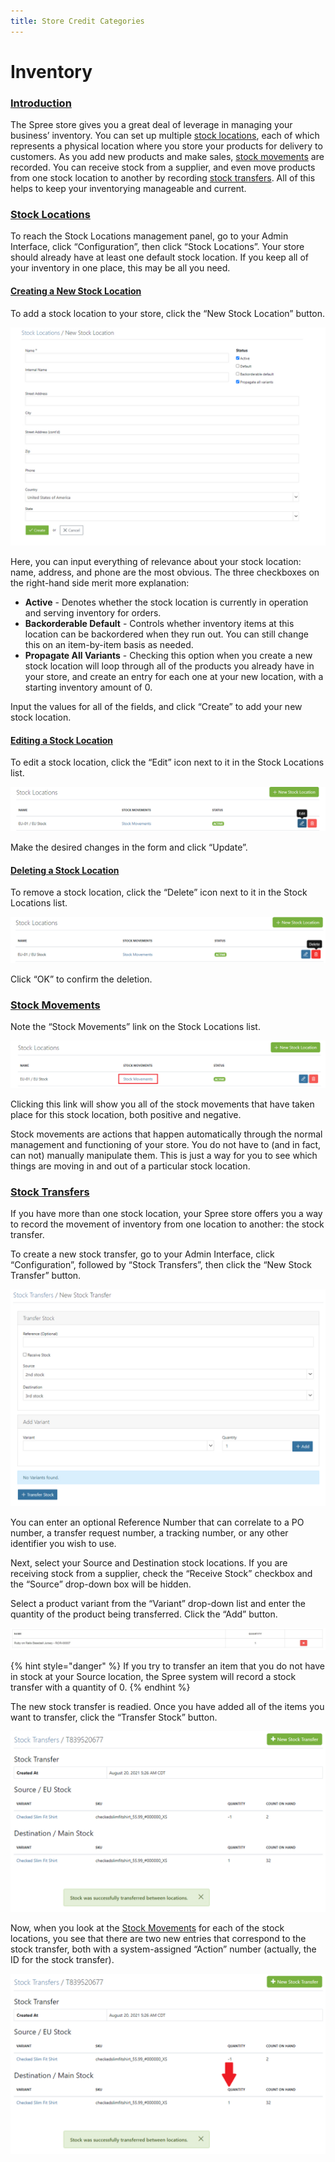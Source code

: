 ```yaml
---
title: Store Credit Categories
---
```


# Inventory

### [Introduction](inventory.md#introduction) <a href="#introduction" id="introduction"></a>

The Spree store gives you a great deal of leverage in managing your business’ inventory. You can set up multiple [stock locations](inventory.md#stock-locations), each of which represents a physical location where you store your products for delivery to customers. As you add new products and make sales, [stock movements](inventory.md#stock-movements) are recorded. You can receive stock from a supplier, and even move products from one stock location to another by recording [stock transfers](inventory.md#stock-transfers). All of this helps to keep your inventorying manageable and current.

### [Stock Locations](inventory.md#stock-locations) <a href="#stock-locations" id="stock-locations"></a>

To reach the Stock Locations management panel, go to your Admin Interface, click “Configuration”, then click “Stock Locations”. Your store should already have at least one default stock location. If you keep all of your inventory in one place, this may be all you need.

#### [Creating a New Stock Location](inventory.md#creating-a-new-stock-location) <a href="#creating-a-new-stock-location" id="creating-a-new-stock-location"></a>

To add a stock location to your store, click the “New Stock Location” button.

![New Stock Location](<../.gitbook/assets/image (8).png>)

Here, you can input everything of relevance about your stock location: name, address, and phone are the most obvious. The three checkboxes on the right-hand side merit more explanation:

* **Active** - Denotes whether the stock location is currently in operation and serving inventory for orders.
* **Backorderable Default** - Controls whether inventory items at this location can be backordered when they run out. You can still change this on an item-by-item basis as needed.
* **Propagate All Variants** - Checking this option when you create a new stock location will loop through all of the products you already have in your store, and create an entry for each one at your new location, with a starting inventory amount of 0.

Input the values for all of the fields, and click “Create” to add your new stock location.

#### [Editing a Stock Location](inventory.md#editing-a-stock-location) <a href="#editing-a-stock-location" id="editing-a-stock-location"></a>

To edit a stock location, click the “Edit” icon next to it in the Stock Locations list.

![Edit Stock Location Icon](<../.gitbook/assets/image (124).png>)

Make the desired changes in the form and click “Update”.

#### [Deleting a Stock Location](inventory.md#deleting-a-stock-location) <a href="#deleting-a-stock-location" id="deleting-a-stock-location"></a>

To remove a stock location, click the “Delete” icon next to it in the Stock Locations list.

![Delete Stock Location Icon](<../.gitbook/assets/image (125).png>)

Click “OK” to confirm the deletion.

### [Stock Movements](inventory.md#stock-movements) <a href="#stock-movements" id="stock-movements"></a>

Note the “Stock Movements” link on the Stock Locations list.

![Stock Movements Link](<../.gitbook/assets/image (130).png>)

Clicking this link will show you all of the stock movements that have taken place for this stock location, both positive and negative.

Stock movements are actions that happen automatically through the normal management and functioning of your store. You do not have to (and in fact, can not) manually manipulate them. This is just a way for you to see which things are moving in and out of a particular stock location.

### [Stock Transfers](inventory.md#stock-transfers) <a href="#stock-transfers" id="stock-transfers"></a>

If you have more than one stock location, your Spree store offers you a way to record the movement of inventory from one location to another: the stock transfer.

To create a new stock transfer, go to your Admin Interface, click “Configuration”, followed by “Stock Transfers”, then click the “New Stock Transfer” button.

![New Stock Transfer](<../.gitbook/assets/image (6).png>)

You can enter an optional Reference Number that can correlate to a PO number, a transfer request number, a tracking number, or any other identifier you wish to use.

Next, select your Source and Destination stock locations. If you are receiving stock from a supplier, check the “Receive Stock” checkbox and the “Source” drop-down box will be hidden.

Select a product variant from the “Variant” drop-down list and enter the quantity of the product being transferred. Click the “Add” button.

![Stock Transfer Readied](<../.gitbook/assets/image (7).png>)

{% hint style="danger" %}
If you try to transfer an item that you do not have in stock at your Source location, the Spree system will record a stock transfer with a quantity of 0.
{% endhint %}

The new stock transfer is readied. Once you have added all of the items you want to transfer, click the “Transfer Stock” button.

![Stock Transfer Complete](<../.gitbook/assets/image (131).png>)

Now, when you look at the [Stock Movements](inventory.md#stock-movements) for each of the stock locations, you see that there are two new entries that correspond to the stock transfer, both with a system-assigned “Action” number (actually, the ID for the stock transfer).

![Resulting Stock Movements](<../.gitbook/assets/image (132).png>)
